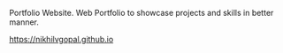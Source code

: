 Portfolio Website.
Web Portfolio to showcase projects and skills in better manner.

https://nikhilvgopal.github.io
